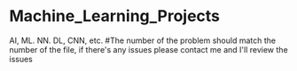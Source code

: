 # Machine_Learning_Projects
AI, ML. NN. DL, CNN, etc.
#The number of the problem should match the number of the file, if there's any issues please contact me and I'll review the issues
